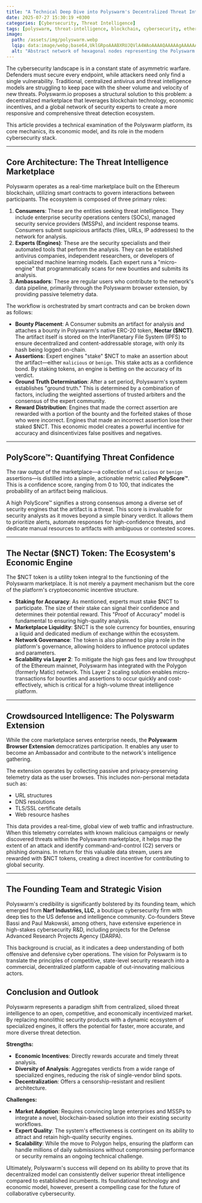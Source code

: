 ```yaml
---
title: "A Technical Deep Dive into Polyswarm's Decentralized Threat Intelligence Marketplace"
date: 2025-07-27 15:30:19 +0300
categories: [Cybersecurity, Threat Intelligence]
tags: [polyswarm, threat-intelligence, blockchain, cybersecurity, ethereum, nct]
image:
  path: /assets/img/polyswarm.webp
  lqip: data:image/webp;base64,UklGRpoAAABXRUJQVlA4WAoAAAAQAAAAAgAAAAAAVlA4WAoAAAAQAAAAAgAAAUxQSYwCAAABcDb//1BLiEtAQCgFAAAAAA==
  alt: "Abstract network of hexagonal nodes representing the Polyswarm network."
---
```


The cybersecurity landscape is in a constant state of asymmetric warfare. Defenders must secure every endpoint, while attackers need only find a single vulnerability. Traditional, centralized antivirus and threat intelligence models are struggling to keep pace with the sheer volume and velocity of new threats. Polyswarm.io proposes a structural solution to this problem: a decentralized marketplace that leverages blockchain technology, economic incentives, and a global network of security experts to create a more responsive and comprehensive threat detection ecosystem.

This article provides a technical examination of the Polyswarm platform, its core mechanics, its economic model, and its role in the modern cybersecurity stack.

***

## Core Architecture: The Threat Intelligence Marketplace

Polyswarm operates as a real-time marketplace built on the Ethereum blockchain, utilizing smart contracts to govern interactions between participants. The ecosystem is composed of three primary roles:

1.  **Consumers**: These are the entities seeking threat intelligence. They include enterprise security operations centers (SOCs), managed security service providers (MSSPs), and incident response teams. Consumers submit suspicious artifacts (files, URLs, IP addresses) to the network for analysis.
2.  **Experts (Engines)**: These are the security specialists and their automated tools that perform the analysis. They can be established antivirus companies, independent researchers, or developers of specialized machine learning models. Each expert runs a "micro-engine" that programmatically scans for new bounties and submits its analysis.
3.  **Ambassadors**: These are regular users who contribute to the network's data pipeline, primarily through the Polyswarm browser extension, by providing passive telemetry data.

The workflow is orchestrated by smart contracts and can be broken down as follows:

* **Bounty Placement**: A Consumer submits an artifact for analysis and attaches a bounty in Polyswarm's native ERC-20 token, **Nectar ($NCT)**. The artifact itself is stored on the InterPlanetary File System (IPFS) to ensure decentralized and content-addressable storage, with only its hash being logged on-chain.
* **Assertions**: Expert engines "stake" $NCT to make an assertion about the artifact—either `malicious` or `benign`. This stake acts as a confidence bond. By staking tokens, an engine is betting on the accuracy of its verdict.
* **Ground Truth Determination**: After a set period, Polyswarm's system establishes "ground truth." This is determined by a combination of factors, including the weighted assertions of trusted arbiters and the consensus of the expert community.
* **Reward Distribution**: Engines that made the correct assertion are rewarded with a portion of the bounty and the forfeited stakes of those who were incorrect. Engines that made an incorrect assertion lose their staked $NCT. This economic model creates a powerful incentive for accuracy and disincentivizes false positives and negatives.

***

## PolyScore™: Quantifying Threat Confidence

The raw output of the marketplace—a collection of `malicious` or `benign` assertions—is distilled into a simple, actionable metric called **PolyScore™**. This is a confidence score, ranging from 0 to 100, that indicates the probability of an artifact being malicious.

A high PolyScore™ signifies a strong consensus among a diverse set of security engines that the artifact is a threat. This score is invaluable for security analysts as it moves beyond a simple binary verdict. It allows them to prioritize alerts, automate responses for high-confidence threats, and dedicate manual resources to artifacts with ambiguous or contested scores.

***

## The Nectar ($NCT) Token: The Ecosystem's Economic Engine

The $NCT token is a utility token integral to the functioning of the Polyswarm marketplace. It is not merely a payment mechanism but the core of the platform's cryptoeconomic incentive structure.

* **Staking for Accuracy**: As mentioned, experts must stake $NCT to participate. The size of their stake can signal their confidence and determines their potential reward. This "Proof of Accuracy" model is fundamental to ensuring high-quality analysis.
* **Marketplace Liquidity**: $NCT is the sole currency for bounties, ensuring a liquid and dedicated medium of exchange within the ecosystem.
* **Network Governance**: The token is also planned to play a role in the platform's governance, allowing holders to influence protocol updates and parameters.
* **Scalability via Layer 2**: To mitigate the high gas fees and low throughput of the Ethereum mainnet, Polyswarm has integrated with the Polygon (formerly Matic) network. This Layer 2 scaling solution enables micro-transactions for bounties and assertions to occur quickly and cost-effectively, which is critical for a high-volume threat intelligence platform.

***

## Crowdsourced Intelligence: The Polyswarm Extension

While the core marketplace serves enterprise needs, the **Polyswarm Browser Extension** democratizes participation. It enables any user to become an Ambassador and contribute to the network's intelligence gathering.

The extension operates by collecting passive and privacy-preserving telemetry data as the user browses. This includes non-personal metadata such as:
* URL structures
* DNS resolutions
* TLS/SSL certificate details
* Web resource hashes

This data provides a real-time, global view of web traffic and infrastructure. When this telemetry correlates with known malicious campaigns or newly discovered threats within the Polyswarm marketplace, it helps map the extent of an attack and identify command-and-control (C2) servers or phishing domains. In return for this valuable data stream, users are rewarded with $NCT tokens, creating a direct incentive for contributing to global security.

***

## The Founding Team and Strategic Vision

Polyswarm's credibility is significantly bolstered by its founding team, which emerged from **Narf Industries, LLC**, a boutique cybersecurity firm with deep ties to the US defense and intelligence community. Co-founders Steve Bassi and Paul Makowski, among others, have extensive experience in high-stakes cybersecurity R&D, including projects for the Defense Advanced Research Projects Agency (DARPA).

This background is crucial, as it indicates a deep understanding of both offensive and defensive cyber operations. The vision for Polyswarm is to translate the principles of competitive, state-level security research into a commercial, decentralized platform capable of out-innovating malicious actors.

## Conclusion and Outlook

Polyswarm represents a paradigm shift from centralized, siloed threat intelligence to an open, competitive, and economically incentivized market. By replacing monolithic security products with a dynamic ecosystem of specialized engines, it offers the potential for faster, more accurate, and more diverse threat detection.

**Strengths:**
* **Economic Incentives**: Directly rewards accurate and timely threat analysis.
* **Diversity of Analysis**: Aggregates verdicts from a wide range of specialized engines, reducing the risk of single-vendor blind spots.
* **Decentralization**: Offers a censorship-resistant and resilient architecture.

**Challenges:**
* **Market Adoption**: Requires convincing large enterprises and MSSPs to integrate a novel, blockchain-based solution into their existing security workflows.
* **Expert Quality**: The system's effectiveness is contingent on its ability to attract and retain high-quality security engines.
* **Scalability**: While the move to Polygon helps, ensuring the platform can handle millions of daily submissions without compromising performance or security remains an ongoing technical challenge.

Ultimately, Polyswarm's success will depend on its ability to prove that its decentralized model can consistently deliver superior threat intelligence compared to established incumbents. Its foundational technology and economic model, however, present a compelling case for the future of collaborative cybersecurity.